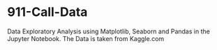 # 911-Call-Data
Data Exploratory Analysis using Matplotlib, Seaborn and Pandas in the Jupyter Notebook. The Data  is taken from Kaggle.com
